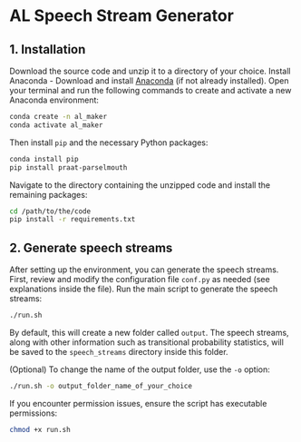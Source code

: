 # AL Speech Stream Generator 
## 1. Installation
Download the source code and unzip it to a directory of your choice. Install Anaconda - Download and install [Anaconda](https://www.anaconda.com/products/individual) (if not already installed). Open your terminal and run the following commands to create and activate a new Anaconda environment: 
```bash
conda create -n al_maker
conda activate al_maker
```
Then install `pip` and the necessary Python packages:
```bash
conda install pip 
pip install praat-parselmouth
```
Navigate to the directory containing the unzipped code and install the remaining packages:
```bash
cd /path/to/the/code
pip install -r requirements.txt
```
## 2. Generate speech streams
After setting up the environment, you can generate the speech streams. First, review and modify the configuration file `conf.py` as needed (see explanations inside the file). Run the main script to generate the speech streams:
```bash
./run.sh
```
By default, this will create a new folder called `output`. The speech streams, along with other information such as transitional probability statistics, will be saved to the `speech_streams` directory inside this folder.

(Optional) To change the name of the output folder, use the `-o` option:
```bash
./run.sh -o output_folder_name_of_your_choice
```
If you encounter permission issues, ensure the script has executable permissions:
```bash
chmod +x run.sh
```